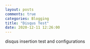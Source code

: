 ```yaml
---
layout: posts 
comments: true
categories: Blogging
title: "Disqus Test"
date: 2020-12-11 12:26:00
---
```


disqus insertion test and configurations
